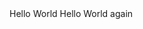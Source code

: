 <!DOCTYPE html>
<html>
<head>
	<meta charset="utf-8">
	<meta http-equiv="X-UA-Compatible" content="IE=edge">
	<title></title>
	<link rel="stylesheet" href="">
</head>
<body>
	<span id= "hello-world" class="message"> Hello World <span> Hello World again</span></span>
	<script src="https://cdnjs.cloudflare.com/ajax/libs/jquery/2.1.4/jquery.js"></script>
	<script>
	var element = $("#hello-world");
	console.log(element);

	var sameElement = $(".message");
	console.log(sameElement);

	var child = $("#hello-world > span").html("<span>Holaaa Mundo</span>");
	//child.text("Holaaa Mundo");
	console.log(child);
</script>
</body>
</html>
